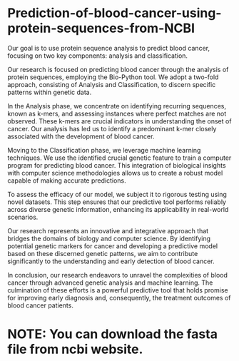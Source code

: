 # Prediction-of-blood-cancer-using-protein-sequences-from-NCBI
Our goal is to use protein sequence analysis to predict blood cancer, focusing on two key components: analysis and classification.

Our research is focused on predicting blood cancer through the analysis of protein sequences, employing the Bio-Python tool. We adopt a two-fold approach, consisting of Analysis and Classification, to discern specific patterns within genetic data.

In the Analysis phase, we concentrate on identifying recurring sequences, known as k-mers, and assessing instances where perfect matches are not observed. These k-mers are crucial indicators in understanding the onset of cancer. Our analysis has led us to identify a predominant k-mer closely associated with the development of blood cancer.

Moving to the Classification phase, we leverage machine learning techniques. We use the identified crucial genetic feature to train a computer program for predicting blood cancer. This integration of biological insights with computer science methodologies allows us to create a robust model capable of making accurate predictions.

To assess the efficacy of our model, we subject it to rigorous testing using novel datasets. This step ensures that our predictive tool performs reliably across diverse genetic information, enhancing its applicability in real-world scenarios.

Our research represents an innovative and integrative approach that bridges the domains of biology and computer science. By identifying potential genetic markers for cancer and developing a predictive model based on these discerned genetic patterns, we aim to contribute significantly to the understanding and early detection of blood cancer.

In conclusion, our research endeavors to unravel the complexities of blood cancer through advanced genetic analysis and machine learning. The culmination of these efforts is a powerful predictive tool that holds promise for improving early diagnosis and, consequently, the treatment outcomes of blood cancer patients.

# NOTE: You can download the fasta file from ncbi website.
